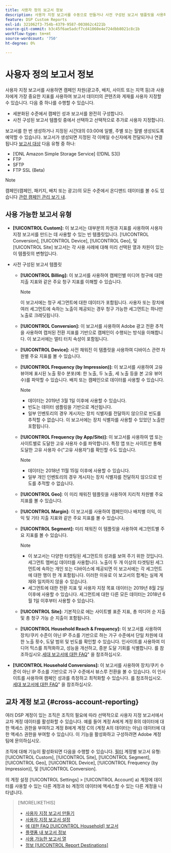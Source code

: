 ```yaml
---
title: 사용자 정의 보고서 정보
description: 사용자 지정 보고서를 수동으로 만들거나 사전 구성된 보고서 템플릿을 사용하는 옵션에 대해 알아봅니다.
feature: DSP Custom Reports
exl-id: 321062f3-754b-4379-9587-003862c4221b
source-git-commit: b3c45f6ae5adcf7cd41060e4e724dbb8021c8c1b
workflow-type: tm+mt
source-wordcount: '750'
ht-degree: 0%

---
```


# 사용자 정의 보고서 정보

사용자 지정 보고서를 사용하면 캠페인 차원(광고주, 배치, 사이트 또는 지역 등)과 사용자에게 가장 중요한 지표를 사용하여 보고서 데이터의 콘텐츠와 게재를 사용자 지정할 수 있습니다. 다음 중 하나를 수행할 수 있습니다.

* 세분화된 수준에서 캠페인 성과 보고서를 완전히 구성합니다.
* 사전 구성된 보고서 템플릿 중에서 선택하고 선택적으로 추가로 사용자 지정합니다.

보고서를 한 번 생성하거나 지정된 시간대의 03:00에 일별, 주별 또는 월별 생성되도록 예약할 수 있습니다. 보고서가 생성되면 지정된 각 이메일 수신자에게 전달되거나 연결됩니다 [보고서 대상](/help/dsp/reports/report-destinations/report-destination-about.md) 다음 유형 중 하나:

* [!DNL Amazon Simple Storage Service] ([!DNL S3])
* FTP
* SFTP
* FTP SSL (Beta)

>[!NOTE]
>
>캠페인(캠페인, 패키지, 배치 또는 광고)의 모든 수준에서 온디맨드 데이터를 볼 수도 있습니다 [관련 캠페인 관리 보기 내](/help/dsp/campaign-management/reports/campaign-reports-about.md).

## 사용 가능한 보고서 유형

* **[!UICONTROL Custom]:** 이 보고서는 대부분의 차원과 지표를 사용하여 사용자 지정 보고서를 만드는 데 사용할 수 있는 빈 템플릿입니다. [!UICONTROL Conversion], [!UICONTROL Device], [!UICONTROL Geo], 및 [!UICONTROL Site] 보고서는 각 사용 사례에 대해 미리 선택된 열과 차원이 있는 이 템플릿의 변형입니다.

* 사전 구성된 보고서 템플릿

   * **[!UICONTROL Billing]:** 이 보고서를 사용하여 캠페인별 미디어 청구에 대한 지출 지표와 같은 주요 청구 지표를 이해할 수 있습니다.

     >[!NOTE]
     >
     >이 보고서에는 청구 세그먼트에 대한 데이터가 포함됩니다. 사용자 또는 장치에 여러 세그먼트에 속하는 노출이 제공되는 경우 청구 가능한 세그먼트는 하나만 노출로 크레딧됩니다.

   * **[!UICONTROL Conversion]:** 이 보고서를 사용하여 Adobe 광고 전환 추적을 사용하여 캡처된 전환 지표를 기반으로 캠페인이 수행되는 방식을 이해합니다. 이 보고서에는 멀티 터치 속성이 포함됩니다.

   * **[!UICONTROL Device]:** 사전 채워진 이 템플릿을 사용하여 디바이스 관련 차원별 주요 지표를 볼 수 있습니다.

   * **[!UICONTROL Frequency (by Impression)]:** 이 보고서를 사용하여 고유 뷰어에 표시된 노출 횟수 분포(예: 한 노출, 두 노출, 세 노출 등을 본 고유 뷰어 수)를 파악할 수 있습니다. 배치 또는 캠페인으로 데이터를 사용할 수 있습니다.

     >[!NOTE]
     >
     >* 데이터는 2019년 3월 1일 이후에 사용할 수 있습니다.
     >* 빈도는 데이터 샘플링을 기반으로 계산됩니다.
     >* 일부 인벤토리의 경우 게시자는 장치 식별자를 전달하지 않으므로 빈도를 추적할 수 없습니다. 이 보고서에는 장치 식별자를 사용할 수 있었던 노출만 포함됩니다.

   * **[!UICONTROL Frequency (by App/Site)]:** 이 보고서를 사용하여 앱 또는 사이트별로 도달한 고유 사용자 수를 파악합니다. 특정 앱 또는 사이트만 통해 도달한 고유 사용자 수(&quot;고유 사용자&quot;)를 확인할 수도 있습니다.

     >[!NOTE]
     >
     >* 데이터는 2018년 11월 15일 이후에 사용할 수 있습니다.
     >* 일부 개인 인벤토리의 경우 게시자는 장치 식별자를 전달하지 않으므로 빈도를 추적할 수 없습니다.

   * **[!UICONTROL Geo]**: 이 미리 채워진 템플릿을 사용하여 지리적 차원별 주요 지표를 볼 수 있습니다.

   * **[!UICONTROL Margin]:** 이 보고서를 사용하여 캠페인이나 배치별 이익, 이익 및 기타 지출 지표와 같은 주요 지표를 볼 수 있습니다.

   * **[!UICONTROL Segment]:** 미리 채워진 이 템플릿을 사용하여 세그먼트별 주요 지표를 볼 수 있습니다.

     >[!NOTE]
     >
     >* 이 보고서는 다양한 타겟팅된 세그먼트의 성과를 보여 주기 위한 것입니다. 세그먼트 멤버십 데이터를 사용합니다. 노출이 두 개 이상의 타겟팅된 세그먼트에 속하는 개인 또는 디바이스에 제공되면 이 보고서에는 각 세그먼트에 대한 행이 한 개 포함됩니다. 이러한 이유로 이 보고서의 합계는 실제 게재와 일치하지 않을 수 있습니다.
     >* 세그먼트에 대한 전환 지표 및 사용자 지정 목표 데이터는 2019년 8월 2일 이후에 사용할 수 있습니다. 세그먼트에 대한 다른 모든 데이터는 2018년 6월 1일 이후부터 사용할 수 있습니다.

   * **[!UICONTROL Site]:** 기본적으로 에는 사이트별 표준 지표, 총 미디어 순 지출 및 총 청구 가능 순 지출이 포함됩니다.

   * **[!UICONTROL Household Reach & Frequency]:** 이 보고서를 사용하여 장치/쿠키 수준이 아닌 IP 주소를 기반으로 하는 가구 수준에서 단일 차원에 대한 노출 횟수, 도달 범위 및 빈도를 확인할 수 있습니다. 인사이트를 사용하여 미디어 믹스를 최적화하고, 성능을 개선하고, 증분 도달 기회를 식별합니다. 를 참조하십시오.[세대 보고서에 대한 FAQ](/help/dsp/reports/faq-household-report.md)&quot; 을 참조하십시오.

* **[!UICONTROL Household Conversions]:** 이 보고서를 사용하여 장치/쿠키 수준이 아닌 IP 주소를 기반으로 가구 수준에서 뷰스루 전환을 볼 수 있습니다. 이 인사이트를 사용하여 캠페인 성과를 측정하고 최적화할 수 있습니다. 를 참조하십시오.[세대 보고서에 대한 FAQ](/help/dsp/reports/faq-household-report.md)&quot; 을 참조하십시오.

## 교차 계정 보고 {#cross-account-reporting}

여러 DSP 계정이 있는 조직은 조직의 필요에 따라 선택적으로 사용자 지정 보고서에서 교차 계정 데이터를 활성화할 수 있습니다. 예를 들어 계정 A에게 계정 B의 데이터에 대한 액세스 권한을 부여하고 계정 B에게 계정 C의 (계정 A의 데이터는 아님) 데이터에 대한 액세스 권한을 부여할 수 있습니다. 이 기능을 활성화하고 구성하려면 Adobe 계정 팀에 문의하십시오.

조직에 대해 기능이 활성화되면 다음을 수행할 수 있습니다. [필터](report-settings.md) 계정별 보고서 유형:  [!UICONTROL Custom], [!UICONTROL Site], [!UICONTROL Segment], [!UICONTROL Geo], [!UICONTROL Device], [!UICONTROL Frequency (by Impression)], 및 [!UICONTROL Conversion].

의 계정 설정 [!UICONTROL Settings] > [!UICONTROL Account] a) 계정에 데이터를 사용할 수 있는 다른 계정과 b) 계정의 데이터에 액세스할 수 있는 다른 계정을 나타냅니다.

>[!MORELIKETHIS]
>
>* [사용자 지정 보고서 만들기](/help/dsp/reports/report-create.md)
>* [사용자 지정 보고서 설정](/help/dsp/reports/report-settings.md)
>* [에 대한 FAQ [!UICONTROL Household] 보고서](/help/dsp/reports/faq-household-report.md)
>* [플랫폼 내 보고서 정보](/help/dsp/campaign-management/reports/campaign-reports-about.md)
>* [사용 가능한 보고서 열](/help/dsp/reports/report-columns.md)
>* [정보 [!UICONTROL Report Destinations]](/help/dsp/reports/report-destinations/report-destination-about.md)
